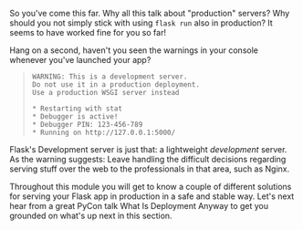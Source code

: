 So you've come this far. Why all this talk about "production" servers? Why should you not simply stick with using `flask run` also in production? It seems to have worked fine for you so far!

Hang on a second, haven't you seen the warnings in your console whenever you've launched your app?

>```
>WARNING: This is a development server.
>Do not use it in a production deployment.
>Use a production WSGI server instead
>
>* Restarting with stat
>* Debugger is active!
>* Debugger PIN: 123-456-789
>* Running on http://127.0.0.1:5000/
>```

Flask's Development server is just that: a lightweight _development_ server. As the warning suggests: Leave handling the difficult decisions regarding serving stuff over the web to the professionals in that area, such as Nginx.

Throughout this module you will get to know a couple of different solutions for serving your Flask app in production in a safe and stable way. Let's next hear from a great PyCon talk What Is Deployment Anyway to get you grounded on what's up next in this section.
